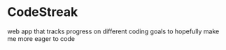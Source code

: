 # CodeStreak
web app that tracks progress on different coding goals to hopefully make me more eager to code
